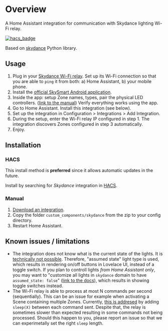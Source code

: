 # Overview

A Home Assistant integration for communication with Skydance lighting Wi-Fi relay.

[![hacs_badge](https://img.shields.io/badge/HACS-Default-orange.svg)](https://github.com/custom-components/hacs)

Based on [skydance](https://github.com/tomasbedrich/skydance) Python library.


## Usage

1. Plug in your [Skydance Wi-Fi relay](http://www.iskydance.com/index.php?c=product_show&a=index&id=810).
   Set up its Wi-Fi connection so that you are able to `ping` it from both: a) Home Assistant, b) your mobile phone. 
2. Install the [official SkySmart Android application](https://play.google.com/store/apps/details?id=com.lxit.wifirelay&hl=cs&gl=US).
3. Inside the app: setup Zone names, types, pair the physical LED controllers.
   ([link to the manual](http://www.iskydance.com/uploads/goods_file/WiFi-Relay.pdf))
   Verify everything works using the app.
4. Go to Home Assistant.
   Install this integration (see below).
5. Set up the integration in Configuration > Integrations > Add Integration.
6. During the setup, enter the Wi-Fi relay IP configured in step 1.
   The integration discovers Zones configured in step 3 automatically.
7. Enjoy.


## Installation

### HACS
This install method is **preferred** since it allows automatic updates in the future.

Install by searching for _Skydance_ integration in [HACS](https://hacs.xyz/).

### Manual
1. [Download an integration](https://github.com/tomasbedrich/home-assistant-skydance/archive/master.zip).
2. Copy the folder `custom_components/skydance` from the zip to your config directory.
3. Restart Home Assistant.


## Known issues / limitations

- The integration does not know what is the current state of the lights.
  It is [technically not possible](https://github.com/tomasbedrich/home-assistant-skydance/issues/3#issuecomment-752373154).
  Therefore, "assumed state" light type is used, which results in rendering on/off buttons in Lovelace UI, instead of a toggle switch.
  If you plan to controll lights _from Home Assistant only_,
  you may want to "customize all lights in `skydance` domain to have `assumed_state: false`"
  ([link to the docs](https://www.home-assistant.io/docs/configuration/customizing-devices/#assumed_state)),
  which results in showing toggle switches instead.
- The Wi-Fi relay is able to process at most N commands per second (sequentially).
  This can be an issue for example when activating a Scene containing multiple Zones.
  Currently, [this is addresed](https://github.com/tomasbedrich/home-assistant-skydance/commit/031b837a745aed3ad805c9305fbd347ea70b3cf9)
  by adding `sleep(X)` between each command sent.
  Despite that, the relay is sometimes slower than expected resulting in some commands not being processed.
  Should this happen to you, please report an issue so that we can experimetally set the right `sleep` length.
